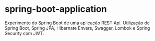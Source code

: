 # spring-boot-application
Experimento do Spring Boot de uma aplicação REST Api. Utilização de Spring Boot, Spring JPA, Hibernate Envers, Swagger, Lombok e Spring Security com JWT.
